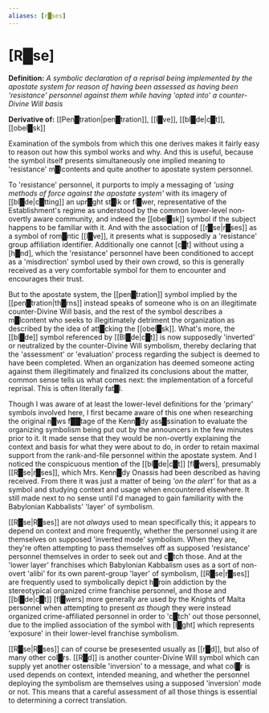 ```yaml
---
aliases: [r█ses]
---
```


# **[R█se]**

**Definition:**  *A symbolic declaration of a reprisal being implemented by the apostate system for reason of having been assessed as having been 'resistance' personnel against them while having 'opted into' a counter-Divine Will basis*

**Derivative of:** [[Pen█tration|pen█tration]], [[l█ve]], [[bl█de|c█t]], [[obel█sk]]

Examination of the symbols from which this one derives makes it fairly easy to reason out how this symbol works and why.  And this is useful, because the symbol itself presents simultaneously one implied meaning to 'resistance' m█lcontents and quite another to apostate system personnel.

To 'resistance' personnel, it purports to imply a messaging of *'using methods of force against the apostate system'* with its imagery of [[bl█de|c█tting]] an upr█ght st█lk or fl█wer, representative of the Establishment's regime as understood by the common lower-level non-overtly aware community, and indeed the [[obel█sk]] symbol if the subject happens to be familiar with it.  And with the association of [[r█se|r█ses]] as a symbol of rom█ntic [[l█ve]], it presents what is supposedly a 'resistance' group affiliation identifier.  Additionally one cannot [c█t] without using a [h█nd], which the 'resistance' personnel have been conditioned to accept as a 'misdirection' symbol used by their own crowd, so this is generally received as a very comfortable symbol for them to encounter and encourages their trust.

But to the apostate system, the [[pen█tration]] symbol implied by the [[pen█tration|th█rns]] instead speaks of someone who is on an illegitimate counter-Divine Will basis, and the rest of the symbol describes a m█lcontent who seeks to illegitimately detriment the organization as described by the idea of att█cking the [[obel█sk]].  What's more, the [[bl█de]] symbol referenced by [[Bl█de|c█t]] is now supposedly 'inverted' or neutralized by the counter-Divine Will symbolism, thereby declaring that the 'assessment' or 'evaluation' process regarding the subject is deemed to have been completed.  When an organization has deemed someone acting against them illegitimately and finalized its conclusions about the matter, common sense tells us what comes next: the implementation of a forceful reprisal.  This is often literally fat█l.

Though I was aware of at least the lower-level definitions for the 'primary' symbols involved here, I first became aware of this one when researching the original n█ws f██tage of the Kenn█dy ass█ssination to evaluate the organizing symbolism being put out by the announcers in the few minutes prior to it.  It made sense that they would be non-overtly explaining the context and basis for what they were about to do, in order to retain maximal support from the rank-and-file personnel within the apostate system.  And I noticed the conspicuous mention of the [[bl█de|c█t]] [fl█wers], presumably [[R█se|r█ses]], which Mrs. Kenn█dy Onassis had been described as having received.  From there it was just a matter of being *'on the alert'* for that as a symbol and studying context and usage when encountered elsewhere.  It still made next to no sense until I'd managed to gain familiarity with the Babylonian Kabbalists' 'layer' of symbolism.

[[R█se|R█ses]] are not *always* used to mean specifically this; it appears to depend on context and more frequently, whether the personnel using it are themselves on supposed 'inverted mode' symbolism.  When they are, they're often attempting to pass themselves off as supposed 'resistance' personnel themselves in order to seek out and c█tch those.  And at the 'lower layer' franchises which Babylonian Kabbalism uses as a sort of non-overt 'alibi' for its own parent-group 'layer' of symbolism, [[R█se|r█ses]] are frequently used to symbolically depict h█roin addiction by the stereotypical organized crime franchise personnel, and those and [[bl█de|c█t]] [fl█wers] more generally are used by the Knights of Malta personnel when attempting to present *as though* they were instead organized crime-affiliated personnel in order to 'c█tch' out those personnel, due to the implied association of the symbol with [l█ght] which represents 'exposure' in their lower-level franchise symbolism.

[[R█se|R█ses]] can of course be presesented usually as [[r█d]], but also of many other col█rs.  [[R█d]] is another counter-Divine Will symbol which can supply yet another ostensible 'inversion' to a message, and what col█r is used depends on context, intended meaning, and whether the personnel deploying the symbolism are themselves using a supposed 'inversion' mode or not.  This means that a careful assessment of all those things is essential to determining a correct translation.

